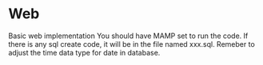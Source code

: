 # Web
Basic web implementation
You should have MAMP set to run the code. 
If there is any sql create code, it will be in the file named xxx.sql. Remeber to adjust the time data type for date in database.
